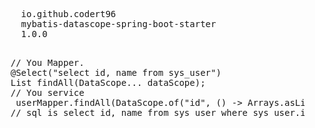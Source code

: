 <pre>
  <dependency>
      <groupId>io.github.codert96</groupId>
      <artifactId>mybatis-datascope-spring-boot-starter</artifactId>
      <version>1.0.0</version>
  </dependency>  
</pre>


<pre>
    // You Mapper. 
    @Select("select id, name from sys_user")
    List<User> findAll(DataScope... dataScope);
    // You service
     userMapper.findAll(DataScope.of("id", () -> Arrays.asList("1", "2")));
    // sql is select id, name from sys_user where sys_user.in in("1","2")
</pre>
